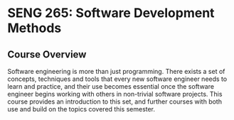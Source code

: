 # SENG 265: Software Development Methods

## Course Overview
Software engineering is more than just programming. There exists a set of concepts, techniques and tools that every new software engineer needs to learn and practice, and their use becomes essential once the software engineer begins working with others in non-trivial software projects. This course provides an introduction to this set, and further courses with both use and build on the topics covered this semester.
